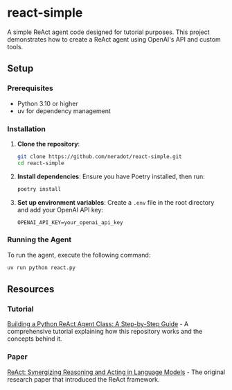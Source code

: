 # react-simple

A simple ReAct agent code designed for tutorial purposes. This project demonstrates how to create a ReAct agent using OpenAI's API and custom tools.

## Setup

### Prerequisites

- Python 3.10 or higher
- uv for dependency management

### Installation

1. **Clone the repository**:
   ```bash
   git clone https://github.com/neradot/react-simple.git
   cd react-simple
   ```

2. **Install dependencies**:
   Ensure you have Poetry installed, then run:
   ```bash
   poetry install
   ```

3. **Set up environment variables**:
   Create a `.env` file in the root directory and add your OpenAI API key:
   ```plaintext
   OPENAI_API_KEY=your_openai_api_key
   ```
### 
### Running the Agent
To run the agent, execute the following command:
```bash
uv run python react.py
```

## Resources
### Tutorial
[Building a Python ReAct Agent Class: A Step-by-Step Guide](https://www.neradot.com/post/building-a-python-react-agent-class-a-step-by-step-guide) - A comprehensive tutorial explaining how this repository works and the concepts behind it.

### Paper
[ReAct: Synergizing Reasoning and Acting in Language Models](https://arxiv.org/abs/2210.03629) - The original research paper that introduced the ReAct framework.

